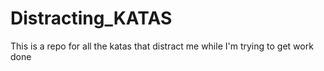 # Distracting_KATAS
This is a repo for all the katas that distract me while I'm trying to get work done

